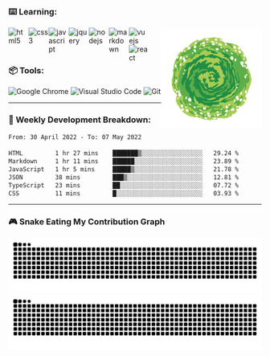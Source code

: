 ### ⌨️ Learning:

<p>
  <img alt="portal" align="right" src="./assets/img/portal.gif" width="200" />
  <img alt="html5" align="left" src="https://cdn.jsdelivr.net/gh/devicons/devicon/icons/html5/html5-original.svg" width="40" />
  <img alt="css3" align="left" src="https://cdn.jsdelivr.net/gh/devicons/devicon/icons/css3/css3-original.svg" width="40" />
  <img alt="javascript" align="left" src="https://cdn.jsdelivr.net/gh/devicons/devicon/icons/javascript/javascript-original.svg" width="40" />
  <img alt="jquery" align="left" src="https://cdn.jsdelivr.net/gh/devicons/devicon/icons/jquery/jquery-original.svg" width="40" />
  <img alt="nodejs" align="left" src="https://cdn.jsdelivr.net/gh/devicons/devicon/icons/nodejs/nodejs-original.svg" width="40" />
  <img alt="markdown" align="left" src="https://cdn.jsdelivr.net/gh/devicons/devicon/icons/markdown/markdown-original.svg" width="40" />
  <img alt="vuejs" align="left" src="https://cdn.jsdelivr.net/gh/devicons/devicon/icons/vuejs/vuejs-original.svg" width="40" />
  <img alt="react" align="left" src="https://cdn.jsdelivr.net/gh/devicons/devicon/icons/react/react-original.svg" width="40" />
</p>
  
<br>
<br>
<br>

### 📦 Tools:

<p>
  <img alt="Google Chrome" src="https://img.shields.io/badge/Google Chrome-4285F4?&style=flat&logo=Google Chrome&logoColor=white" height="25" />
  <img alt="Visual Studio Code" src="https://img.shields.io/badge/Visual Studio Code-007ACC?&style=flat&logo=Visual Studio Code&logoColor=white" height="25" />
  <img alt="Git"  src="https://img.shields.io/badge/Git-F05032?&style=flat&logo=Git&logoColor=white" height="25" />
</p>

---

### 🔖 Weekly Development Breakdown:

<!--START_SECTION:waka-->

```text
From: 30 April 2022 - To: 07 May 2022

HTML         1 hr 27 mins    ███████▒░░░░░░░░░░░░░░░░░   29.24 %
Markdown     1 hr 11 mins    ██████░░░░░░░░░░░░░░░░░░░   23.89 %
JavaScript   1 hr 5 mins     █████▒░░░░░░░░░░░░░░░░░░░   21.78 %
JSON         38 mins         ███▒░░░░░░░░░░░░░░░░░░░░░   12.81 %
TypeScript   23 mins         ██░░░░░░░░░░░░░░░░░░░░░░░   07.72 %
CSS          11 mins         █░░░░░░░░░░░░░░░░░░░░░░░░   03.93 %
```

<!--END_SECTION:waka-->

---

### 🎮 Snake Eating My Contribution Graph

![github contribution grid snake animation](https://raw.githubusercontent.com/Turing-bot/Turing-bot/output/github-contribution-grid-snake-dark.svg#gh-dark-mode-only)![github contribution grid snake animation](https://raw.githubusercontent.com/Turing-bot/Turing-bot/output/github-contribution-grid-snake.svg#gh-light-mode-only)
